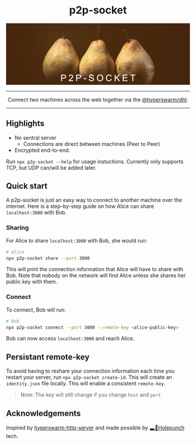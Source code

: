 <div align="center">

# p2p-socket

![Banner image of three pears](https://raw.githubusercontent.com/AndersCan/p2p-socket/main/banner.jpg)

---

Connect two machines across the web together via the [@hyperswarm/dht](https://github.com/holepunchto/hyperswarm-dht).

---

</div>

## Highlights

- No sentral server
  - Connections are direct between machines (Peer to Peer)
- Encrypted end-to-end.

Run `npx p2p-socket --help` for usage instuctions. Currently only supports TCP, but UDP can/will be added later.

## Quick start

A p2p-socket is just an easy way to connect to another machine over the internet. Here is a step-by-step guide on how Alice can share `localhost:3000` with Bob.

### Sharing

For Alice to share `localhost:3000` with Bob, she would run:

```bash
# Alice
npx p2p-socket share --port 3000
```

This will print the connection information that Alice will have to share with Bob. Note that nobody on the network will find Alice unless she shares her public key with them.

### Connect

To connect, Bob will run:

```bash
# Bob
npx p2p-socket connect --port 3000 --remote-key <alice-public-key>
```

Bob can now access `localhost:3000` and reach Alice.

## Persistant remote-key

To avoid having to reshare your connection information each time you restart your server, run `npx p2p-socket create-id`. This will create an `identity.json` file locally. This will enable a consistent `remote-key`.

> Note: The key will still change if you change `host` and `port`

## Acknowledgements

Inspired by [hyperswarm-http-server](https://github.com/mafintosh/hyperswarm-http-server) and made possible by [🕳🥊Holepunch](https://holepunch.to/) tech.
